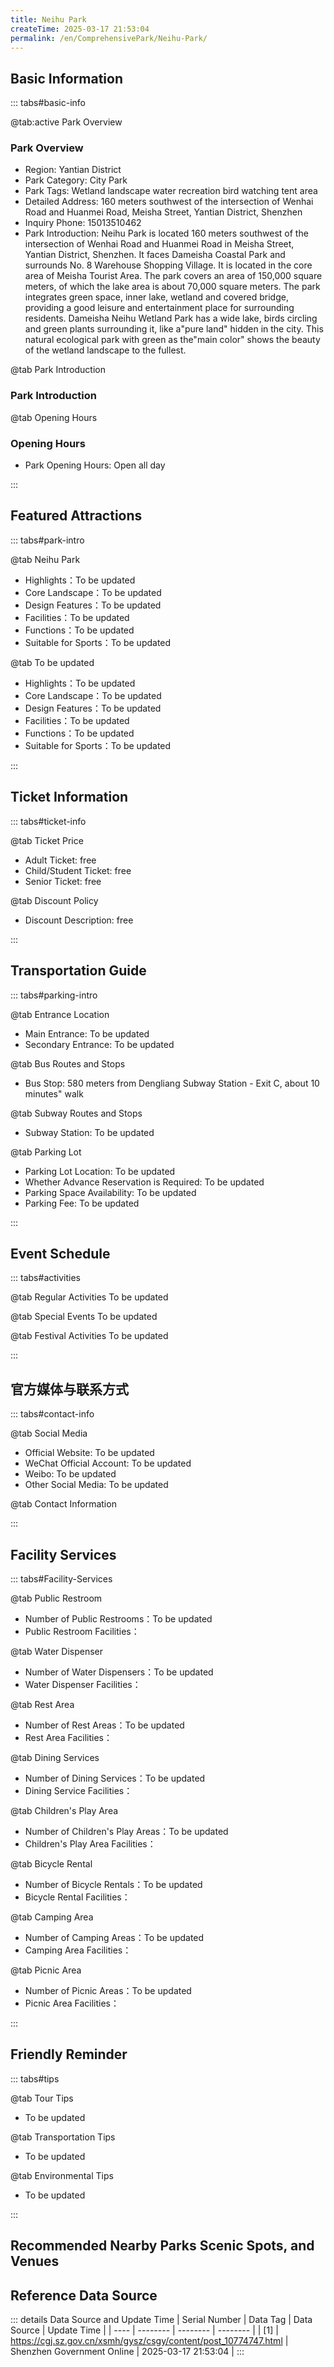 ```yaml
---
title: Neihu Park
createTime: 2025-03-17 21:53:04
permalink: /en/ComprehensivePark/Neihu-Park/
---
```



<script setup>
import ImageSwiper from '/.vuepress/theme/components/ImageSwiper.vue'
// 轮播图数据
const swiperItems = [
    {
                link: 'https://cgj.sz.gov.cn/img/4/4005/4005743/10774747.jpg',
                title: 'Neihu Park',
                description: '',
                author: 'Shenzhen Government Online',
                date: '2025/03/17'
                },
  {
                link: 'https://cgj.sz.gov.cn/img/4/4005/4005743/10774747.jpg',
                title: 'Neihu Park',
                description: '',
                author: 'Shenzhen Government Online',
                date: '2025/03/17'
                }
]
// 配置项
const swiperConfig = {
  height: 500,
  showInfo: true
}
</script>
<!-- 轮播图组件 -->
<ImageSwiper :items="swiperItems" :config="swiperConfig" />



## Basic Information

::: tabs#basic-info

@tab:active Park Overview
### Park Overview
- Region: Yantian District
- Park Category: City Park
- Park Tags: Wetland landscape water recreation bird watching tent area
- Detailed Address: 160 meters southwest of the intersection of Wenhai Road and Huanmei Road, Meisha Street, Yantian District, Shenzhen
- Inquiry Phone: 15013510462
- Park Introduction: Neihu Park is located 160 meters southwest of the intersection of Wenhai Road and Huanmei Road in Meisha Street, Yantian District, Shenzhen. It faces Dameisha Coastal Park and surrounds No. 8 Warehouse Shopping Village. It is located in the core area of Meisha Tourist Area. The park covers an area of 150,000 square meters, of which the lake area is about 70,000 square meters. The park integrates green space, inner lake, wetland and covered bridge, providing a good leisure and entertainment place for surrounding residents. Dameisha Neihu Wetland Park has a wide lake, birds circling and green plants surrounding it, like a"pure land" hidden in the city. This natural ecological park with green as the"main color" shows the beauty of the wetland landscape to the fullest.

@tab Park Introduction
### Park Introduction
@tab Opening Hours
### Opening Hours
- Park Opening Hours: Open all day

:::

## Featured Attractions

::: tabs#park-intro

@tab Neihu Park
<ImageCard
image="https://cgj.sz.gov.cn/images/index20230710_1.png"
    title="Neihu Park"
    description="Mountains and seas, bridges connecting, wetland parks, flower viewing gardens"
    date=""
    author="Shenzhen Government Online"
/>


- Highlights：To be updated
- Core Landscape：To be updated
- Design Features：To be updated
- Facilities：To be updated
- Functions：To be updated
- Suitable for Sports：To be updated

@tab To be updated
<ImageCard
image="https://cgj.sz.gov.cn/images/index20230710_1.png"
    title="Neihu Park"
    description="Mountains and seas, bridges connecting, wetland parks, flower viewing gardens"
    date=""
    author="Shenzhen Government Online"
/>


- Highlights：To be updated
- Core Landscape：To be updated
- Design Features：To be updated
- Facilities：To be updated
- Functions：To be updated
- Suitable for Sports：To be updated

:::

## Ticket Information

::: tabs#ticket-info

@tab Ticket Price
- Adult Ticket: free
- Child/Student Ticket: free
- Senior Ticket: free

@tab Discount Policy
- Discount Description: free

:::

## Transportation Guide

::: tabs#parking-intro

@tab Entrance Location
- Main Entrance: To be updated
- Secondary Entrance: To be updated

@tab Bus Routes and Stops
- Bus Stop: 580 meters from Dengliang Subway Station - Exit C, about 10 minutes" walk

@tab Subway Routes and Stops
- Subway Station: To be updated

@tab Parking Lot
- Parking Lot Location: To be updated
- Whether Advance Reservation is Required: To be updated
- Parking Space Availability: To be updated
- Parking Fee: To be updated

:::

## Event Schedule

::: tabs#activities

@tab Regular Activities
To be updated

@tab Special Events
To be updated

@tab Festival Activities
To be updated

:::

## 官方媒体与联系方式

::: tabs#contact-info

@tab Social Media
- Official Website: To be updated
- WeChat Official Account: To be updated
- Weibo: To be updated
- Other Social Media: To be updated

@tab Contact Information

:::

## Facility Services

::: tabs#Facility-Services

@tab Public Restroom
- Number of Public Restrooms：To be updated
- Public Restroom Facilities：

@tab Water Dispenser
- Number of Water Dispensers：To be updated
- Water Dispenser Facilities：

@tab Rest Area
- Number of Rest Areas：To be updated
- Rest Area Facilities：

@tab Dining Services
- Number of Dining Services：To be updated
- Dining Service Facilities：

@tab Children's Play Area
- Number of Children's Play Areas：To be updated
- Children's Play Area Facilities：

@tab Bicycle Rental
- Number of Bicycle Rentals：To be updated
- Bicycle Rental Facilities：

@tab Camping Area
- Number of Camping Areas：To be updated
- Camping Area Facilities：

@tab Picnic Area
- Number of Picnic Areas：To be updated
- Picnic Area Facilities：

:::

## Friendly Reminder

::: tabs#tips

@tab Tour Tips
- To be updated

@tab Transportation Tips
- To be updated

@tab Environmental Tips
- To be updated

:::

## Recommended Nearby Parks Scenic Spots, and Venues

<CardGrid>
  <ImageCard
        image="https://cgj.sz.gov.cn/img/4/4005/4005744/10774749.jpg"
        title="Dameisha Seaside Park"
        description="Dameisha Beach Park is one of the ten practical things done by the Shenzhen Municipal Party Committee and Municipal Government for the people in 1999. The park "
        href="/en/ComprehensivePark/Dameisha-Seaside-Park/"
        author="Shenzhen Government Online"
        date="2025/01/02"
      />
      <ImageCard
        image="https://cgj.sz.gov.cn/img/4/4005/4005744/10774749.jpg"
        title="Dameisha Seaside Park"
        description="Dameisha Beach Park is one of the ten practical things done by the Shenzhen Municipal Party Committee and Municipal Government for the people in 1999. The park "
        href="/en/ComprehensivePark/Dameisha-Seaside-Park/"
        author="Shenzhen Government Online"
        date="2025/01/02"
      />
    </CardGrid>


## Reference Data Source

::: details Data Source and Update Time
| Serial Number | Data Tag | Data Source | Update Time |
| ---- | -------- | -------- | -------- |
| [1] | https://cgj.sz.gov.cn/xsmh/gysz/csgy/content/post_10774747.html | Shenzhen Government Online | 2025-03-17 21:53:04 |
:::

